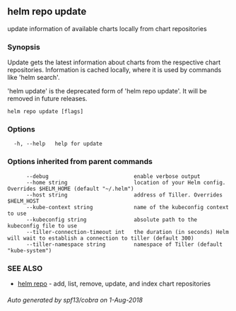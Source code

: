## helm repo update

update information of available charts locally from chart repositories

### Synopsis


Update gets the latest information about charts from the respective chart repositories.
Information is cached locally, where it is used by commands like 'helm search'.

'helm update' is the deprecated form of 'helm repo update'. It will be removed in
future releases.


```
helm repo update [flags]
```

### Options

```
  -h, --help   help for update
```

### Options inherited from parent commands

```
      --debug                           enable verbose output
      --home string                     location of your Helm config. Overrides $HELM_HOME (default "~/.helm")
      --host string                     address of Tiller. Overrides $HELM_HOST
      --kube-context string             name of the kubeconfig context to use
      --kubeconfig string               absolute path to the kubeconfig file to use
      --tiller-connection-timeout int   the duration (in seconds) Helm will wait to establish a connection to tiller (default 300)
      --tiller-namespace string         namespace of Tiller (default "kube-system")
```

### SEE ALSO

* [helm repo](helm_repo.html)	 - add, list, remove, update, and index chart repositories

###### Auto generated by spf13/cobra on 1-Aug-2018
